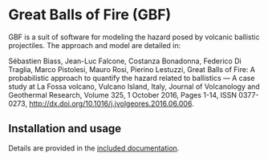 # Great Balls of Fire (GBF)

GBF is a suit of software for modeling the hazard posed by volcanic
ballistic projectiles. The approach and model are detailed in:

Sébastien Biass, Jean-Luc Falcone, Costanza Bonadonna, Federico Di Traglia, Marco Pistolesi, Mauro Rosi, Pierino Lestuzzi, Great Balls of Fire: A probabilistic approach to quantify the hazard related to ballistics — A case study at La Fossa volcano, Vulcano Island, Italy, Journal of Volcanology and Geothermal Research, Volume 325, 1 October 2016, Pages 1-14, ISSN 0377-0273, http://dx.doi.org/10.1016/j.jvolgeores.2016.06.006.

## Installation and usage

Details are provided in the [included documentation](https://github.com/unigeSPC/gbf/tree/master/doc).


